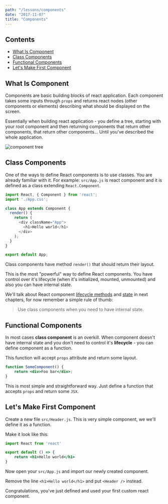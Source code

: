 ```yaml
---
path: "/lessons/components"
date: "2017-11-07"
title: "Components"
---
```


## Contents

* [What Is Component](#what_is_component)
* [Class Components](#class_components)
* [Functional Components](#functional_components)
* [Let's Make First Component](#first_component)

<a name="what_is_component" style="display: block; position: relative; top: -150px"></a>
## What Is Component

Components are basic building blocks of react application. Each component takes some inputs through `props` and returns react nodes (other components or elements) describing what should be displayed on the screen.

Essentially when building react application - you define a tree, starting with your root component and then returning components that return other components, that return other components... Until you've described the whole application.

![component tree](/component-tree.jpg)

<a name="class_components" style="display: block; position: relative; top: -150px"></a>
## Class Components

One of the ways to define React components is to use classes. You are already familiar with it. For example: `src/App.js` is react component and it is defined as a class extending `React.Component`.

```js
import React, { Component } from 'react';
import './App.css';

class App extends Component {
  render() {
    return (
      <div className="App">
        <h1>Hello world</h1>
      </div>
    );
  }
}

export default App;
```

Class components have method `render()` that should return their layout.

This is the most "powerful" way to define React components. You have control over it's lifecycle (when it's initialized, mounted, unmounted) and also you can have internal state.

We'll talk about React component [lifecycle methods](/lessons/react-lifecycle-methods) and [state](using-state) in next chapters, for now remember a simple rule of thumb:

> Use class components when you need to have internal state.

<a name="functional_components" style="display: block; position: relative; top: -150px"></a>
## Functional Components

In most cases __class component__ is an overkill. When component doesn't have internal state and you don't need to control it's __lifecycle__ - you can define component as a function.

This function will accept `props` attribute and return some layout.

```jsx
function SomeComponent() {
    return <div>Foo bar</div>;
}
```

This is most simple and straightforward way. Just define a function that accepts `props` and return some `JSX`.

<a name="first_component" style="display: block; position: relative; top: -150px"></a>
## Let's Make First Component

Create a new file `src/Header.js`. This is very simple component, we we'll define it as a function.

Make it look like this:

```jsx
import React from 'react'

export default () => {
	return <h1>Hello world</h1>
}
```

Now open your `src/App.js` and import our newly created component.

Remove the line `<h1>Hello world</h1>` and put `<Header />` instead.

Congratulations, you've just defined and used your first custom react component.
